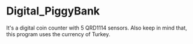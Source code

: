 # Digital_PiggyBank
It's a digital coin counter with 5 QRD1114 sensors.
Also keep in mind that, this program uses the currency of Turkey.
